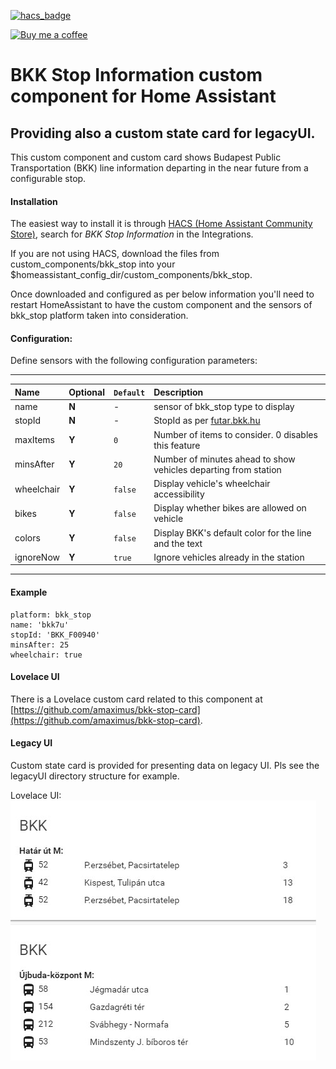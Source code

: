 [![hacs_badge](https://img.shields.io/badge/HACS-Default-orange.svg)](https://github.com/hacs/integration)

<p><a href="https://www.buymeacoffee.com/6rF5cQl" rel="nofollow" target="_blank"><img src="https://camo.githubusercontent.com/c070316e7fb193354999ef4c93df4bd8e21522fa/68747470733a2f2f696d672e736869656c64732e696f2f7374617469632f76312e7376673f6c6162656c3d4275792532306d6525323061253230636f66666565266d6573736167653d25463025394625413525413826636f6c6f723d626c61636b266c6f676f3d6275792532306d6525323061253230636f66666565266c6f676f436f6c6f723d7768697465266c6162656c436f6c6f723d366634653337" alt="Buy me a coffee" data-canonical-src="https://img.shields.io/static/v1.svg?label=Buy%20me%20a%20coffee&amp;message=%F0%9F%A5%A8&amp;color=black&amp;logo=buy%20me%20a%20coffee&amp;logoColor=white&amp;labelColor=b0c4de" style="max-width:100%;"></a></p>

# BKK Stop Information custom component for Home Assistant
## Providing also a custom state card for legacyUI.

This custom component and custom card shows Budapest Public Transportation (BKK)
line information departing in the near future from a configurable stop.<p>

#### Installation
The easiest way to install it is through [HACS (Home Assistant Community Store)](https://github.com/hacs/integration),
search for <i>BKK Stop Information</i> in the Integrations.<br />

If you are not using HACS, download the files from custom_components/bkk_stop into your
$homeassistant_config_dir/custom_components/bkk_stop.<br />

Once downloaded and configured as per below information you'll need to restart HomeAssistant to have the custom component
and the sensors of bkk_stop platform taken into consideration.

#### Configuration:
Define sensors with the following configuration parameters:<br />

---
| Name | Optional | `Default` | Description |
| :---- | :---- | :------- | :----------- |
| name | **N** | - | sensor of bkk_stop type to display |
| stopId | **N** | - | StopId as per [futar.bkk.hu](http://futar.bkk.hu) |
| maxItems | **Y** | `0` | Number of items to consider. 0 disables this feature |
| minsAfter | **Y** | `20` | Number of minutes ahead to show vehicles departing from station |
| wheelchair | **Y** | `false` | Display vehicle's wheelchair accessibility |
| bikes | **Y** | `false` | Display whether bikes are allowed on vehicle |
| colors | **Y** | `false` | Display BKK's default color for the line and the text |
| ignoreNow | **Y** | `true` | Ignore vehicles already in the station |
---

#### Example
```
platform: bkk_stop
name: 'bkk7u'
stopId: 'BKK_F00940'
minsAfter: 25
wheelchair: true
```

#### Lovelace UI
There is a Lovelace custom card related to this component at [https://github.com/amaximus/bkk-stop-card](https://github.com/amaximus/bkk-stop-card).

#### Legacy UI
Custom state card is provided for presenting data on legacy UI. Pls see the legacyUI directory structure for example.

Lovelace UI:<br />
![bkk_stop Lovelace example](example/bkk_lovelace.jpg)
